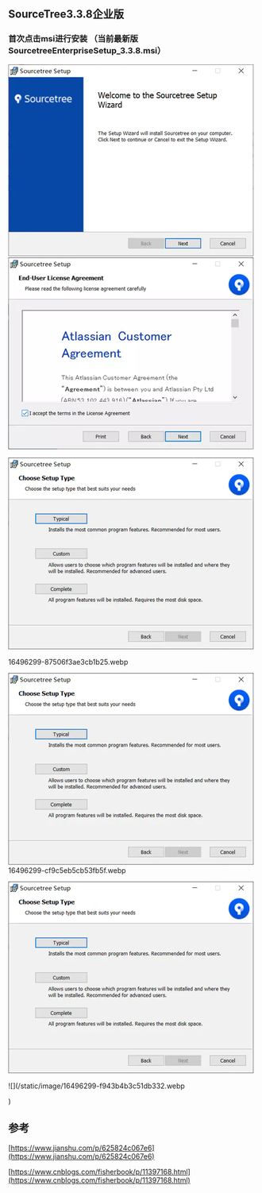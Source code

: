 ## SourceTree3.3.8企业版

### 首次点击msi进行安装 （当前最新版SourcetreeEnterpriseSetup\_3.3.8.msi）

![](/static/image/16496299-cd7cb57ba43ac72c.webp)
![](/static/image/16496299-6798c28cc45930b3.webp)

![](/static/image/16496299-a7378f6cbe703f9b.webp)

16496299-87506f3ae3cb1b25.webp

![](/static/image/16496299-a7378f6cbe703f9b.webp)
16496299-cf9c5eb5cb53fb5f.webp

![](/static/image/16496299-a7378f6cbe703f9b.webp)


![](/static/image/16496299-f943b4b3c51db332.webp

)
## 参考

[https://www.jianshu.com/p/625824c067e6](https://www.jianshu.com/p/625824c067e6)

[https://www.cnblogs.com/fisherbook/p/11397168.html](https://www.cnblogs.com/fisherbook/p/11397168.html)

